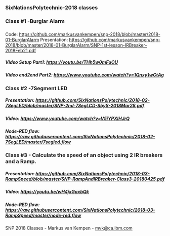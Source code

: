 ### SixNationsPolytechnic-2018 classes
### Class #1 -Burglar Alarm
##### 
Code: https://github.com/markusvankempen/snp-2018/blob/master/2018-01-BurglarAlarm
Presentation: https://github.com/markusvankempen/snp-2018/blob/master/2018-01-BurglarAlarm/SNP-1st-lesson-IRBreaker-2018Feb21.pdf
##### Video Setup Part1:    https://youtu.be/THh5w0mFuOU
##### Video end2end Part2:  https://www.youtube.com/watch?v=1Qnxy1wCtAg
### Class #2 -7Segment LED
##### Presentation:  https://github.com/SixNationsPolytechnic/2018-02-7SegLED/blob/master/SNP-2nd-7SegLCD-SbyS-2018Mar28.pdf
##### Video:         https://www.youtube.com/watch?v=V5iYPXIHJrQ
##### Node-RED flow: https://raw.githubusercontent.com/SixNationsPolytechnic/2018-02-7SegLED/master/7segled.flow
### Class #3 - Calculate the speed of an object using 2 IR breakers and a Ramp.
##### Presentation:  https://github.com/SixNationsPolytechnic/2018-03-RampSpeed/blob/master/SNP-RampAndIRBreaker-Class3-20180425.pdf
##### Video:         https://youtu.be/wH4jxGaxbQk
##### Node-RED flow: https://raw.githubusercontent.com/SixNationsPolytechnic/2018-03-RampSpeed/master/node-red.flow

SNP 2018 Classes - Markus van Kempen - mvk@ca.ibm.com
